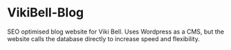 # VikiBell-Blog
SEO optimised blog website for Viki Bell. Uses Wordpress as a CMS, but the website calls the database directly to increase speed and flexibility.
